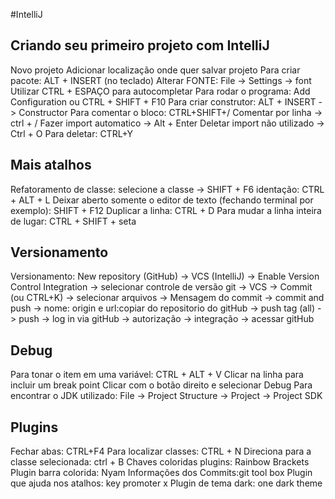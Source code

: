 #IntelliJ

## Criando seu primeiro projeto com IntelliJ
Novo projeto
Adicionar localização onde quer salvar projeto
Para criar pacote: ALT + INSERT (no teclado)
Alterar FONTE: File -> Settings -> font
Utilizar CTRL + ESPAÇO para autocompletar
Para rodar o programa: Add Configuration ou CTRL + SHIFT + F10
Para criar construtor: ALT + INSERT -> Constructor
Para comentar o bloco: CTRL+SHIFT+/
Comentar por linha -> ctrl + /
Fazer import automatico -> Alt + Enter
Deletar import não utilizado -> Ctrl + O
Para deletar: CTRL+Y


## Mais atalhos
Refatoramento de classe: selecione a classe -> SHIFT + F6
identação: CTRL + ALT + L
Deixar aberto somente o editor de texto (fechando terminal por exemplo): SHIFT + F12
Duplicar a linha: CTRL + D
Para mudar a linha inteira de lugar: CTRL + SHIFT + seta

## Versionamento
Versionamento: New repository (GitHub) -> VCS (IntelliJ) -> Enable Version Control Integration -> selecionar controle de versão git -> VCS -> Commit (ou CTRL+K) -> selecionar arquivos -> Mensagem do commit -> commit and push -> nome: origin e url:copiar do repositorio do gitHub -> push tag (all) -> push -> log in via gitHub -> autorização -> integração -> acessar gitHub


## Debug
Para tonar o item em uma variável: CTRL + ALT + V
Clicar na linha para incluir um break point
Clicar com o botão direito e selecionar Debug
Para encontrar o JDK utilizado: File -> Project Structure -> Project -> Project SDK


## Plugins
Fechar abas: CTRL+F4
Para localizar classes: CTRL + N
Direciona para a classe selecionada: ctrl + B
Chaves coloridas plugins: Rainbow Brackets
Plugin barra colorida: Nyam
Informações dos Commits:git tool box
Plugin que ajuda nos atalhos: key promoter x
Plugin de tema dark: one dark theme